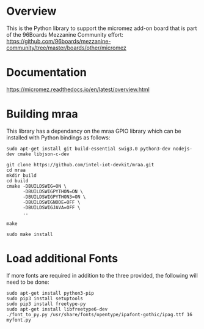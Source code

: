 Overview
========
This is the Python library to support the micromez add-on board that is part of the 96Boards Mezzanine Community effort:
https://github.com/96boards/mezzanine-community/tree/master/boards/other/micromez

Documentation
=============
https://micromez.readthedocs.io/en/latest/overview.html


Building mraa
=============
This library has a dependancy on the mraa GPIO library which can be installed with Python bindings as follows:
```
sudo apt-get install git build-essential swig3.0 python3-dev nodejs-dev cmake libjson-c-dev

git clone https://github.com/intel-iot-devkit/mraa.git
cd mraa
mkdir build
cd build
cmake -DBUILDSWIG=ON \
      -DBUILDSWIGPYTHON=ON \
      -DBUILDSWIGPYTHON3=ON \
      -DBUILDSWIGNODE=OFF \
      -DBUILDSWIGJAVA=OFF \
      ..

make

sudo make install
```

Load additional Fonts
=====================
If more fonts are required in addition to the three provided, the following will need to be done:
```
sudo apt-get install python3-pip
sudo pip3 install setuptools
sudo pip3 install freetype-py
sudo apt-get install libfreetype6-dev
./font_to_py.py /usr/share/fonts/opentype/ipafont-gothic/ipag.ttf 16 myfont.py
```
